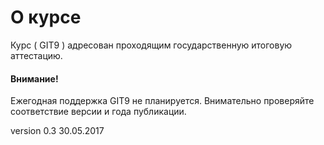 # О курсе

Курс \( GIT9 \) адресован проходящим государственную итоговую аттестацию.

#### Внимание!

Ежегодная поддержка GIT9 не планируется. Внимательно проверяйте соответствие версии и года публикации.

version 0.3 30.05.2017

